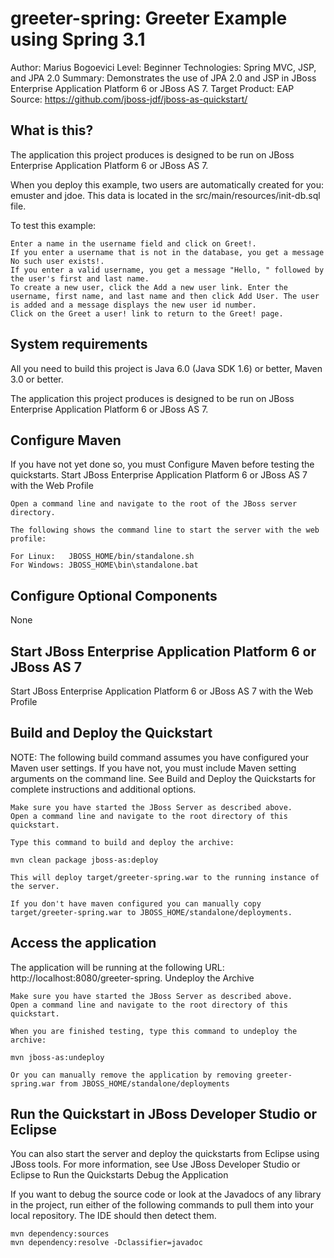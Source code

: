 greeter-spring: Greeter Example using Spring 3.1
======================================================
Author: Marius Bogoevici
Level: Beginner
Technologies: Spring MVC, JSP, and JPA 2.0
Summary: Demonstrates the use of JPA 2.0 and JSP in JBoss Enterprise Application Platform 6 or JBoss AS 7.
Target Product: EAP
Source: <https://github.com/jboss-jdf/jboss-as-quickstart/>


What is this?
-------------

The application this project produces is designed to be run on JBoss Enterprise Application Platform 6 or JBoss AS 7.

When you deploy this example, two users are automatically created for you: emuster and jdoe. This data is located in the src/main/resources/init-db.sql file.

To test this example:

    Enter a name in the username field and click on Greet!.
    If you enter a username that is not in the database, you get a message No such user exists!.
    If you enter a valid username, you get a message "Hello, " followed by the user's first and last name.
    To create a new user, click the Add a new user link. Enter the username, first name, and last name and then click Add User. The user is added and a message displays the new user id number.
    Click on the Greet a user! link to return to the Greet! page.

System requirements
-------------------

All you need to build this project is Java 6.0 (Java SDK 1.6) or better, Maven 3.0 or better.

The application this project produces is designed to be run on JBoss Enterprise Application Platform 6 or JBoss AS 7.

Configure Maven
---------------

If you have not yet done so, you must Configure Maven before testing the quickstarts.
Start JBoss Enterprise Application Platform 6 or JBoss AS 7 with the Web Profile

    Open a command line and navigate to the root of the JBoss server directory.

    The following shows the command line to start the server with the web profile:

    For Linux:   JBOSS_HOME/bin/standalone.sh
    For Windows: JBOSS_HOME\bin\standalone.bat

Configure Optional Components
-------------------------

None

Start JBoss Enterprise Application Platform 6 or JBoss AS 7
-------------------------

Start JBoss Enterprise Application Platform 6 or JBoss AS 7 with the Web Profile

Build and Deploy the Quickstart
-------------------------------

NOTE: The following build command assumes you have configured your Maven user settings. If you have not, you must include Maven setting arguments on the command line. See Build and Deploy the Quickstarts for complete instructions and additional options.

    Make sure you have started the JBoss Server as described above.
    Open a command line and navigate to the root directory of this quickstart.

    Type this command to build and deploy the archive:

    mvn clean package jboss-as:deploy

    This will deploy target/greeter-spring.war to the running instance of the server. 
    
    If you don't have maven configured you can manually copy target/greeter-spring.war to JBOSS_HOME/standalone/deployments.

Access the application
----------------------

The application will be running at the following URL: http://localhost:8080/greeter-spring.
Undeploy the Archive

    Make sure you have started the JBoss Server as described above.
    Open a command line and navigate to the root directory of this quickstart.

    When you are finished testing, type this command to undeploy the archive:

    mvn jboss-as:undeploy
    
    Or you can manually remove the application by removing greeter-spring.war from JBOSS_HOME/standalone/deployments

Run the Quickstart in JBoss Developer Studio or Eclipse
-------------------------------------------------------

You can also start the server and deploy the quickstarts from Eclipse using JBoss tools. For more information, see Use JBoss Developer Studio or Eclipse to Run the Quickstarts
Debug the Application

If you want to debug the source code or look at the Javadocs of any library in the project, run either of the following commands to pull them into your local repository. The IDE should then detect them.

    mvn dependency:sources
    mvn dependency:resolve -Dclassifier=javadoc

